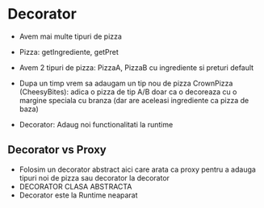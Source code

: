 # Decorator

- Avem mai multe tipuri de pizza
- Pizza: getIngrediente, getPret

- Avem 2 tipuri de pizza: PizzaA, PizzaB cu ingrediente si preturi default
- Dupa un timp vrem sa adaugam un tip nou de pizza CrownPizza (CheesyBites): adica o pizza de tip A/B doar ca o
  decoreaza cu o margine speciala cu branza (dar are aceleasi ingrediente ca pizza de baza)
- Decorator: Adaug noi functionalitati la runtime

## Decorator vs Proxy

- Folosim un decorator abstract aici care arata ca proxy pentru a adauga tipuri noi de pizza sau decorator la decorator
- DECORATOR CLASA ABSTRACTA
- Decorator este la Runtime neaparat